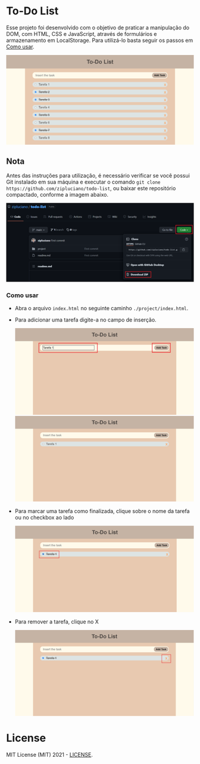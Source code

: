 # To-Do List

Esse projeto foi desenvolvido com o objetivo de praticar a manipulação do DOM, com HTML, CSS e JavaScript, através de formulários e armazenamento em LocalStorage. Para utilizá-lo basta seguir os passos em [Como usar](#como-usar).

 ![image](./project/to_do_list.png)

## Nota

Antes das instruções para utilização, é necessário verificar se você possui Git instalado em sua máquina e executar o comando `git clone https://github.com/zipluciano/todo-list`, ou baixar este repositório compactado, conforme a imagem abaixo. 

![image](./project/download_zip.png)

### Como usar

- Abra o arquivo `index.html` no seguinte caminho `./project/index.html`. 

- Para adicionar uma tarefa digite-a no campo de inserção.

  ![image](./project/add_task.png)
  ![image](./project/task.png)

- Para marcar uma tarefa como finalizada, clique sobre o nome da tarefa ou no checkbox ao lado

  ![image](./project/check_task.png)

- Para remover a tarefa, clique no X 

  ![image](./project/remove_task.png)

# License

MIT License (MIT) 2021 - [LICENSE](./LICENSE).